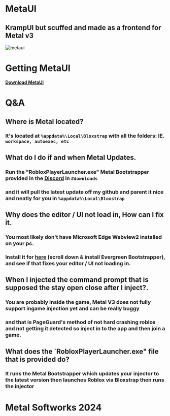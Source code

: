 # MetaUI
## KrampUI but scuffed and made as a frontend for Metal v3



![metaui](https://github.com/user-attachments/assets/637ad224-8a54-456d-9fbd-c20e59608a6d)


# Getting MetaUI 

**[Download MetaUI](https://github.com/J0CKSTRAP)**

# Q&A 

## Where is Metal located?

### It's located at `%appdata%\Local\Bloxstrap` with all the folders: IE. `workspace, autoexec, etc`

## What do I do if and when Metal Updates. 

### Run the "RobloxPlayerLauncher.exe" Metal Bootstrapper provided in the **[Discord](https://discord.gg/83YWxpYmmG)** in `#downloads`
### and it will pull the latest update off my github and parent it nice and neatly for you in `%appdata%\Local\Bloxstrap`

## Why does the editor / UI not load in, How can I fix it. 

### You most likely don't have Microsoft Edge Webview2 installed on your pc.
### Install it for **[here](https://developer.microsoft.com/en-us/microsoft-edge/webview2?ch=1&form=MA13LH)** (scroll down & install Evergreen Bootstrapper), and see if that fixes your editor / UI not loading in.

## When I injected the command prompt that is supposed the stay open close after I inject?. 
### You are probably inside the game, Metal V3 does not fully support ingame injection yet and can be really buggy 
### and that is PageGuard's method of not hard crashing roblox and not getting it detected so inject in to the app and then join a game.

## What does the `RobloxPlayerLauncher.exe" file that is provided do?
### It runs the Metal Bootstrapper which updates your injector to the latest version then launches Roblox via Bloxstrap then runs the injector


# Metal Softworks 2024

